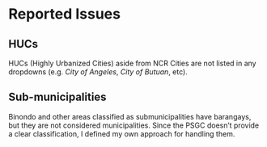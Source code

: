 # Reported Issues

## HUCs

HUCs (Highly Urbanized Cities) aside from NCR Cities are not listed in any dropdowns (e.g. _City of Angeles_, _City of Butuan_, etc).

## Sub-municipalities

Binondo and other areas classified as submunicipalities have barangays, but they are not considered municipalities. Since the PSGC doesn’t provide a clear classification, I defined my own approach for handling them.
